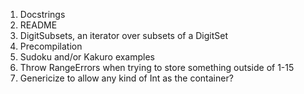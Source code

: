 1. Docstrings
2. README
3. DigitSubsets, an iterator over subsets of a DigitSet
4. Precompilation
5. Sudoku and/or Kakuro examples
6. Throw RangeErrors when trying to store something outside of 1-15
7. Genericize to allow any kind of Int as the container?
